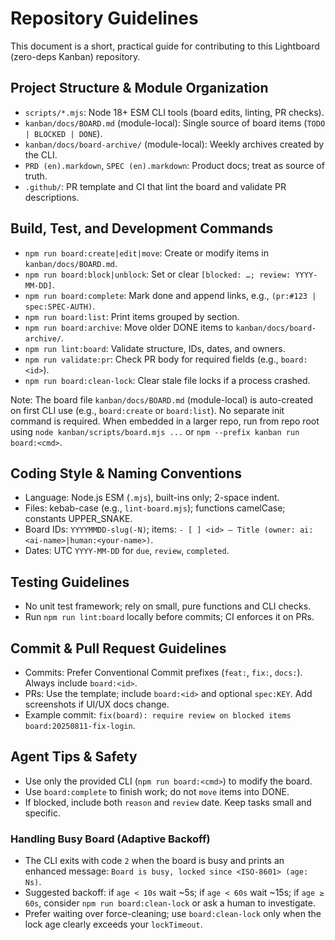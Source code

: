 # Repository Guidelines

This document is a short, practical guide for contributing to this Lightboard (zero-deps Kanban) repository.

## Project Structure & Module Organization
- `scripts/*.mjs`: Node 18+ ESM CLI tools (board edits, linting, PR checks).
- `kanban/docs/BOARD.md` (module-local): Single source of board items (`TODO | BLOCKED | DONE`).
- `kanban/docs/board-archive/` (module-local): Weekly archives created by the CLI.
- `PRD (en).markdown`, `SPEC (en).markdown`: Product docs; treat as source of truth.
- `.github/`: PR template and CI that lint the board and validate PR descriptions.

## Build, Test, and Development Commands
- `npm run board:create|edit|move`: Create or modify items in `kanban/docs/BOARD.md`.
- `npm run board:block|unblock`: Set or clear `[blocked: …; review: YYYY-MM-DD]`.
- `npm run board:complete`: Mark done and append links, e.g., `(pr:#123 | spec:SPEC-AUTH)`.
- `npm run board:list`: Print items grouped by section.
- `npm run board:archive`: Move older DONE items to `kanban/docs/board-archive/`.
- `npm run lint:board`: Validate structure, IDs, dates, and owners.
- `npm run validate:pr`: Check PR body for required fields (e.g., `board:<id>`).
- `npm run board:clean-lock`: Clear stale file locks if a process crashed.

Note: The board file `kanban/docs/BOARD.md` (module-local) is auto-created on first CLI use (e.g., `board:create` or `board:list`). No separate init command is required. When embedded in a larger repo, run from repo root using `node kanban/scripts/board.mjs ...` or `npm --prefix kanban run board:<cmd>`.

## Coding Style & Naming Conventions
- Language: Node.js ESM (`.mjs`), built-ins only; 2-space indent.
- Files: kebab-case (e.g., `lint-board.mjs`); functions camelCase; constants UPPER_SNAKE.
- Board IDs: `YYYYMMDD-slug(-N)`; items: `- [ ] <id> — Title (owner: ai:<ai-name>|human:<your-name>)`.
- Dates: UTC `YYYY-MM-DD` for `due`, `review`, `completed`.

## Testing Guidelines
- No unit test framework; rely on small, pure functions and CLI checks.
- Run `npm run lint:board` locally before commits; CI enforces it on PRs.

## Commit & Pull Request Guidelines
- Commits: Prefer Conventional Commit prefixes (`feat:`, `fix:`, `docs:`). Always include `board:<id>`.
- PRs: Use the template; include `board:<id>` and optional `spec:KEY`. Add screenshots if UI/UX docs change.
- Example commit: `fix(board): require review on blocked items board:20250811-fix-login`.

## Agent Tips & Safety
- Use only the provided CLI (`npm run board:<cmd>`) to modify the board.
- Use `board:complete` to finish work; do not `move` items into DONE.
- If blocked, include both `reason` and `review` date. Keep tasks small and specific.

### Handling Busy Board (Adaptive Backoff)
- The CLI exits with code `2` when the board is busy and prints an enhanced message: `Board is busy, locked since <ISO-8601> (age: Ns)`.
- Suggested backoff: if `age < 10s` wait ~5s; if `age < 60s` wait ~15s; if `age ≥ 60s`, consider `npm run board:clean-lock` or ask a human to investigate.
- Prefer waiting over force-cleaning; use `board:clean-lock` only when the lock age clearly exceeds your `lockTimeout`.
